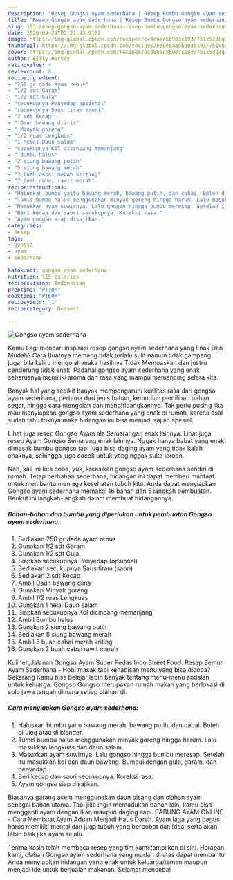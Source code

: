 ```yaml
---
description: "Resep Gongso ayam sederhana | Resep Bumbu Gongso ayam sederhana Yang Lezat Sekali"
title: "Resep Gongso ayam sederhana | Resep Bumbu Gongso ayam sederhana Yang Lezat Sekali"
slug: 193-resep-gongso-ayam-sederhana-resep-bumbu-gongso-ayam-sederhana-yang-lezat-sekali
date: 2020-09-24T02:21:43.915Z
image: https://img-global.cpcdn.com/recipes/ec8e6aa5b903c193/751x532cq70/gongso-ayam-sederhana-foto-resep-utama.jpg
thumbnail: https://img-global.cpcdn.com/recipes/ec8e6aa5b903c193/751x532cq70/gongso-ayam-sederhana-foto-resep-utama.jpg
cover: https://img-global.cpcdn.com/recipes/ec8e6aa5b903c193/751x532cq70/gongso-ayam-sederhana-foto-resep-utama.jpg
author: Billy Harvey
ratingvalue: 4
reviewcount: 8
recipeingredient:
- "250 gr dada ayam rebus"
- "1/2 sdt Garam"
- "1/2 sdt Gula"
- "secukupnya Penyedap opsional"
- "secukupnya Saus tiram saori"
- "2 sdt Kecap"
- " Daun bawang diiris"
- " Minyak goreng"
- "1/2 ruas Lengkuas"
- "1 helai Daun salam"
- "secukupnya Kol dicincang memanjang"
- " Bumbu halus"
- "2 siung bawang putih"
- "5 siung bawang merah"
- "3 buah cabai merah kriting"
- "2 buah cabai rawit merah"
recipeinstructions:
- "Haluskan bumbu yaitu bawang merah, bawang putih, dan cabai. Boleh di uleg atau di blender."
- "Tumis bumbu halus menggunakan minyak goreng hingga harum. Lalu masukkan lengkuas dan daun salam."
- "Masukkan ayam suwirnya. Lalu gongso hingga bumbu meresap. Setelah itu masukkan kol dan daun bawang. Bumbui dengan gula, garam, dan penyedap."
- "Beri kecap dan saori secukupnya. Koreksi rasa."
- "Ayam gongso siap disajikan."
categories:
- Resep
tags:
- gongso
- ayam
- sederhana

katakunci: gongso ayam sederhana 
nutrition: 115 calories
recipecuisine: Indonesian
preptime: "PT10M"
cooktime: "PT60M"
recipeyield: "1"
recipecategory: Dessert

---
```



![Gongso ayam sederhana](https://img-global.cpcdn.com/recipes/ec8e6aa5b903c193/751x532cq70/gongso-ayam-sederhana-foto-resep-utama.jpg)

Kamu Lagi mencari inspirasi resep gongso ayam sederhana yang Enak Dan Mudah? Cara Buatnya memang tidak terlalu sulit namun tidak gampang juga. bila keliru mengolah maka hasilnya Tidak Memuaskan dan justru cenderung tidak enak. Padahal gongso ayam sederhana yang enak seharusnya memiliki aroma dan rasa yang mampu memancing selera kita.

Banyak hal yang sedikit banyak mempengaruhi kualitas rasa dari gongso ayam sederhana, pertama dari jenis bahan, kemudian pemilihan bahan segar, hingga cara mengolah dan menghidangkannya. Tak perlu pusing jika mau menyiapkan gongso ayam sederhana yang enak di rumah, karena asal sudah tahu triknya maka hidangan ini bisa menjadi sajian spesial.

Lihat juga resep Gongso Ayam ala Semarangan enak lainnya. Lihat juga resep Ayam Gongso Semarang enak lainnya. Nggak hanya babat yang enak dimasak bumbu gongso tapi juga bisa daging ayam yang tidak kalah enaknya, sehingga juga cocok untuk yang nggak suka jeroan.


Nah, kali ini kita coba, yuk, kreasikan gongso ayam sederhana sendiri di rumah. Tetap berbahan sederhana, hidangan ini dapat memberi manfaat untuk membantu menjaga kesehatan tubuh kita. Anda dapat menyiapkan Gongso ayam sederhana memakai 16 bahan dan 5 langkah pembuatan. Berikut ini langkah-langkah dalam membuat hidangannya.

<!--inarticleads1-->

##### Bahan-bahan dan bumbu yang diperlukan untuk pembuatan Gongso ayam sederhana:

1. Sediakan 250 gr dada ayam rebus
1. Gunakan 1/2 sdt Garam
1. Gunakan 1/2 sdt Gula
1. Siapkan secukupnya Penyedap (opsional)
1. Sediakan secukupnya Saus tiram (saori)
1. Sediakan 2 sdt Kecap
1. Ambil  Daun bawang diiris
1. Gunakan  Minyak goreng
1. Ambil 1/2 ruas Lengkuas
1. Gunakan 1 helai Daun salam
1. Siapkan secukupnya Kol dicincang memanjang
1. Ambil  Bumbu halus
1. Gunakan 2 siung bawang putih
1. Sediakan 5 siung bawang merah
1. Ambil 3 buah cabai merah kriting
1. Gunakan 2 buah cabai rawit merah


Kuliner_Jalanan Gongso Ayam Super Pedas Indo Street Food. Resep Semur Ayam Sederhana - Hobi masak tapi kehabisan menu yang bisa dicoba? Sekarang Kamu bisa belajar lebih banyak tentang menu-menu andalan untuk keluarga. Gongso Gongso merupakan rumah makan yang berlokasi di solo jawa tengah dimana setiap olahan di. 

<!--inarticleads2-->

##### Cara menyiapkan Gongso ayam sederhana:

1. Haluskan bumbu yaitu bawang merah, bawang putih, dan cabai. Boleh di uleg atau di blender.
1. Tumis bumbu halus menggunakan minyak goreng hingga harum. Lalu masukkan lengkuas dan daun salam.
1. Masukkan ayam suwirnya. Lalu gongso hingga bumbu meresap. Setelah itu masukkan kol dan daun bawang. Bumbui dengan gula, garam, dan penyedap.
1. Beri kecap dan saori secukupnya. Koreksi rasa.
1. Ayam gongso siap disajikan.


Biasanya garang asem menggunakan daun pisang dan olahan ayam sebagai bahan utama. Tapi jika ingin memadukan bahan lain, kamu bisa mengganti ayam dengan ikan maupun daging sapi. SABUNG AYAM ONLINE - Cara Membuat Ayam Aduan Menjadi Haus Darah. Ayam laga yang bagus harus memiliki mental dan juga tubuh yang berbobot dan ideal serta akan lebih baik jika ayam selalu. 

Terima kasih telah membaca resep yang tim kami tampilkan di sini. Harapan kami, olahan Gongso ayam sederhana yang mudah di atas dapat membantu Anda menyiapkan hidangan yang enak untuk keluarga/teman maupun menjadi ide untuk berjualan makanan. Selamat mencoba!
